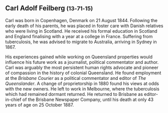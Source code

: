 ## Carl Adolf Feilberg <small>(13‑71‑15)</small>

Carl was born in Copenhagen, Denmark on 21 August 1844. Following the early death of his parents, he was placed in foster care with Danish relatives who were living in Scotland. He received his formal education in Scotland and England finalising with a year at a college in France. Suffering from tuberculosis, he was advised to migrate to Australia, arriving in Sydney in 1867. 

His experiences gained while working on Queensland properties would influence his future work as a journalist, political commentator and author. Carl was arguably the most persistent human rights advocate and pioneer of compassion in the history of colonial Queensland. He found employment at the  *Brisbane Courier* as a political commentator and editor of *The Queenslander*. A change of proprietorship in 1880 found his views at odds with the new owners. He left to work in Melbourne, where the tuberculosis which had remained dormant returned. He returned to Brisbane as editor-in-chief of the Brisbane Newspaper Company, until his death at only 43 years of age on 25 October 1887.
